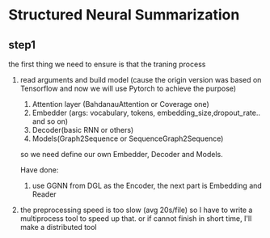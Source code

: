 # Structured Neural Summarization

<!-- ## Use GCN or GRN -->
## step1

the first thing we need to ensure is that the traning process
1. read arguments and build model (cause the origin version was based on Tensorflow and now we will use Pytorch to achieve the purpose)
    1. Attention layer (BahdanauAttention or Coverage one)
    2. Embedder (args: vocabulary, tokens, embedding_size,dropout_rate.. and so on)
    3. Decoder(basic RNN or others)
    4. Models(Graph2Sequence or SequenceGraph2Sequence)

    so we need define our own Embedder, Decoder and Models.

    Have done:
    1. use GGNN from DGL as the Encoder, the next part is Embedding and Reader

2. the preprocessing speed is too slow (avg 20s/file)
so I have to write a multiprocess tool to speed up that. or if cannot finish in short time, I'll make a distributed tool

